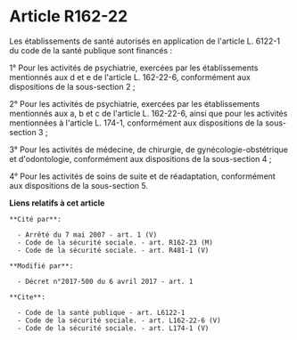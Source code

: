 # Article R162-22

Les établissements de santé autorisés en application de l'article L. 6122-1 du code de la santé publique sont financés : 

1° Pour les activités de psychiatrie, exercées par les établissements mentionnés aux d et e de l'article L. 162-22-6,
conformément aux dispositions de la sous-section 2 ; 

2° Pour les activités de psychiatrie, exercées par les établissements mentionnés aux a, b et c de l'article L. 162-22-6,
ainsi que pour les activités mentionnées à l'article L. 174-1, conformément aux dispositions de la sous-section 3 ; 

3° Pour les activités de médecine, de chirurgie, de gynécologie-obstétrique et d'odontologie, conformément aux dispositions
de la sous-section 4 ; 

4° Pour les activités de soins de suite et de réadaptation, conformément aux dispositions de la sous-section 5.

**Liens relatifs à cet article**

	**Cité par**:

	  - Arrêté du 7 mai 2007 - art. 1 (V)
	  - Code de la sécurité sociale. - art. R162-23 (M)
	  - Code de la sécurité sociale. - art. R481-1 (V)

	**Modifié par**:

	  - Décret n°2017-500 du 6 avril 2017 - art. 1

	**Cite**:

	  - Code de la santé publique - art. L6122-1
	  - Code de la sécurité sociale. - art. L162-22-6 (V)
	  - Code de la sécurité sociale. - art. L174-1 (V)
